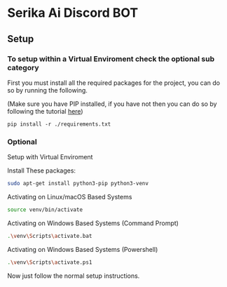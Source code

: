 # Serika Ai Discord BOT

## Setup
### To setup within a Virtual Enviroment check the optional sub category

First you must install all the required packages for the project, you can do so by running the following.

(Make sure you have PIP installed, if you have not then you can do so by following the tutorial [here](https://wiki.python.org/moin/BeginnersGuide/Download))
```
pip install -r ./requirements.txt
```




### Optional

Setup with Virtual Enviroment

Install These packages:
```sh
sudo apt-get install python3-pip python3-venv
```

Activating on Linux/macOS Based Systems
```sh
source venv/bin/activate
```

Activating on Windows Based Systems (Command Prompt)
```sh
.\venv\Scripts\activate.bat
```

Activating on Windows Based Systems (Powershell)
```sh
.\venv\Scripts\activate.ps1
```

Now just follow the normal setup instructions.
